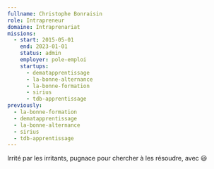 ```yaml
---
fullname: Christophe Bonraisin
role: Intrapreneur
domaine: Intraprenariat
missions:
  - start: 2015-05-01
    end: 2023-01-01
    status: admin
    employer: pole-emploi
    startups:
      - dematapprentissage
      - la-bonne-alternance
      - la-bonne-formation
      - sirius
      - tdb-apprentissage
previously:
  - la-bonne-formation
  - dematapprentissage
  - la-bonne-alternance
  - sirius
  - tdb-apprentissage
---
```

Irrité par les irritants, pugnace pour chercher à les résoudre, avec 😃